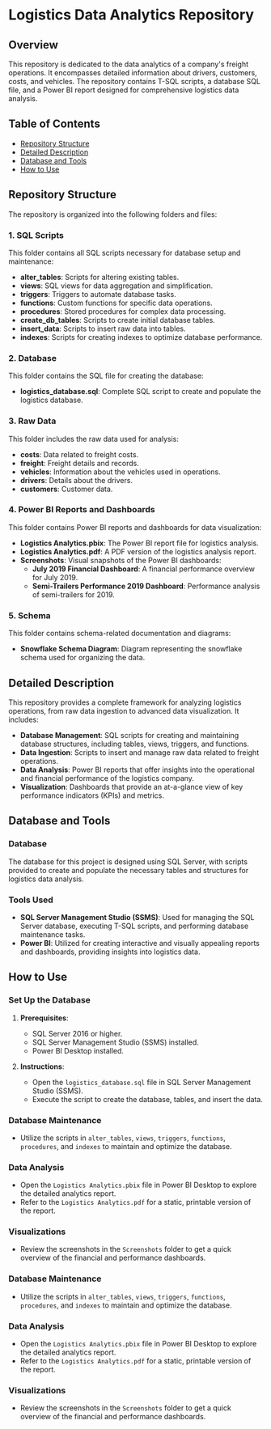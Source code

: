 # Logistics Data Analytics Repository

## Overview

This repository is dedicated to the data analytics of a company's freight operations. It encompasses detailed information about drivers, customers, costs, and vehicles. The repository contains T-SQL scripts, a database SQL file, and a Power BI report designed for comprehensive logistics data analysis.

## Table of Contents

- [Repository Structure](#repository-structure)
- [Detailed Description](#detailed-description)
- [Database and Tools](#database-and-tools)
- [How to Use](#how-to-use)

## Repository Structure

The repository is organized into the following folders and files:

### 1. SQL Scripts

This folder contains all SQL scripts necessary for database setup and maintenance:
- **alter_tables**: Scripts for altering existing tables.
- **views**: SQL views for data aggregation and simplification.
- **triggers**: Triggers to automate database tasks.
- **functions**: Custom functions for specific data operations.
- **procedures**: Stored procedures for complex data processing.
- **create_db_tables**: Scripts to create initial database tables.
- **insert_data**: Scripts to insert raw data into tables.
- **indexes**: Scripts for creating indexes to optimize database performance.

### 2. Database

This folder contains the SQL file for creating the database:
- **logistics_database.sql**: Complete SQL script to create and populate the logistics database.

### 3. Raw Data

This folder includes the raw data used for analysis:
- **costs**: Data related to freight costs.
- **freight**: Freight details and records.
- **vehicles**: Information about the vehicles used in operations.
- **drivers**: Details about the drivers.
- **customers**: Customer data.

### 4. Power BI Reports and Dashboards

This folder contains Power BI reports and dashboards for data visualization:
- **Logistics Analytics.pbix**: The Power BI report file for logistics analysis.
- **Logistics Analytics.pdf**: A PDF version of the logistics analysis report.
- **Screenshots**: Visual snapshots of the Power BI dashboards:
  - **July 2019 Financial Dashboard**: A financial performance overview for July 2019.
  - **Semi-Trailers Performance 2019 Dashboard**: Performance analysis of semi-trailers for 2019.

### 5. Schema

This folder contains schema-related documentation and diagrams:
- **Snowflake Schema Diagram**: Diagram representing the snowflake schema used for organizing the data.

## Detailed Description

This repository provides a complete framework for analyzing logistics operations, from raw data ingestion to advanced data visualization. It includes:

- **Database Management**: SQL scripts for creating and maintaining database structures, including tables, views, triggers, and functions.
- **Data Ingestion**: Scripts to insert and manage raw data related to freight operations.
- **Data Analysis**: Power BI reports that offer insights into the operational and financial performance of the logistics company.
- **Visualization**: Dashboards that provide an at-a-glance view of key performance indicators (KPIs) and metrics.

## Database and Tools

### Database

The database for this project is designed using SQL Server, with scripts provided to create and populate the necessary tables and structures for logistics data analysis.

### Tools Used

- **SQL Server Management Studio (SSMS)**: Used for managing the SQL Server database, executing T-SQL scripts, and performing database maintenance tasks.
- **Power BI**: Utilized for creating interactive and visually appealing reports and dashboards, providing insights into logistics data.

## How to Use

### Set Up the Database

1. **Prerequisites**:
   - SQL Server 2016 or higher.
   - SQL Server Management Studio (SSMS) installed.
   - Power BI Desktop installed.

2. **Instructions**:
   - Open the `logistics_database.sql` file in SQL Server Management Studio (SSMS).
   - Execute the script to create the database, tables, and insert the data.

### Database Maintenance

- Utilize the scripts in `alter_tables`, `views`, `triggers`, `functions`, `procedures`, and `indexes` to maintain and optimize the database.

### Data Analysis

- Open the `Logistics Analytics.pbix` file in Power BI Desktop to explore the detailed analytics report.
- Refer to the `Logistics Analytics.pdf` for a static, printable version of the report.

### Visualizations

- Review the screenshots in the `Screenshots` folder to get a quick overview of the financial and performance dashboards.


### Database Maintenance

- Utilize the scripts in `alter_tables`, `views`, `triggers`, `functions`, `procedures`, and `indexes` to maintain and optimize the database.

### Data Analysis

- Open the `Logistics Analytics.pbix` file in Power BI Desktop to explore the detailed analytics report.
- Refer to the `Logistics Analytics.pdf` for a static, printable version of the report.

### Visualizations

- Review the screenshots in the `Screenshots` folder to get a quick overview of the financial and performance dashboards.

